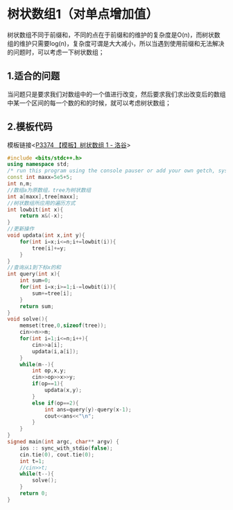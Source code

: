 # 树状数组1（对单点增加值）

树状数组不同于前缀和，不同的点在于前缀和的维护的复杂度是O(n)，而树状数组的维护只需要log(n)，复杂度可谓是大大减小，所以当遇到使用前缀和无法解决的问题时，可以考虑一下树状数组；

## 1.适合的问题

当问题只是要求我们对数组中的一个值进行改变，然后要求我们求出改变后的数组中某一个区间的每一个数的和的时候，就可以考虑树状数组；

## 2.模板代码

模板链接<[P3374 【模板】树状数组 1 - 洛谷](https://www.luogu.com.cn/problem/P3374)>

```cpp
#include <bits/stdc++.h> 
using namespace std;
/* run this program using the console pauser or add your own getch, system("pause") or input loop */\
const int maxx=5e5+5;
int n,m;
//数组a为原数组，tree为树状数组 
int a[maxx],tree[maxx];
//树状数组所应用的遍历方式 
int lowbit(int x){
	return x&(-x);
}
//更新操作 
void updata(int x,int y){
	for(int i=x;i<=n;i+=lowbit(i)){
		tree[i]+=y;
	}
}
//查询从1到下标x的和 
int query(int x){
	int sum=0;
	for(int i=x;i>=1;i-=lowbit(i)){
		sum+=tree[i];
	}
	return sum;
}
void solve(){
	memset(tree,0,sizeof(tree));
	cin>>n>>m;
	for(int i=1;i<=n;i++){
		cin>>a[i];
		updata(i,a[i]);
	}
	while(m--){
		int op,x,y;
		cin>>op>>x>>y;
		if(op==1){
			updata(x,y);
		}
		else if(op==2){
			int ans=query(y)-query(x-1);
			cout<<ans<<"\n";
		}
	}
}
signed main(int argc, char** argv) {
	ios :: sync_with_stdio(false);
	cin.tie(0), cout.tie(0);
	int t=1;
	//cin>>t;
	while(t--){
		solve();
	}
	return 0;
}
```

![点击并拖拽以移动](data:image/gif;base64,R0lGODlhAQABAPABAP///wAAACH5BAEKAAAALAAAAAABAAEAAAICRAEAOw==)